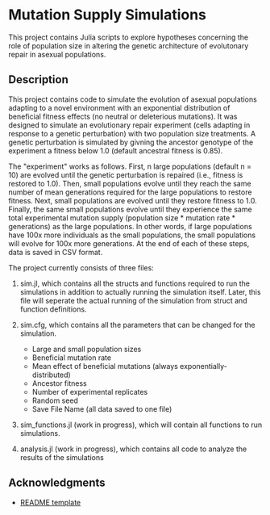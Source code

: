 # Mutation Supply Simulations

This project contains Julia scripts to explore hypotheses concerning the role of population size in altering
the genetic architecture of evolutonary repair in asexual populations.

## Description

This project contains code to simulate the evolution of asexual populations adapting to a 
novel environment with an exponential distribution of beneficial fitness effects (no neutral or deleterious mutations). 
It was designed to simulate an evolutionary repair experiment (cells adapting in response to a genetic perturbation) 
with two population size treatments. A genetic perturbation is simulated by givning the ancestor 
genotype of the experiment a fitness below 1.0 (default ancestral fitness is 0.85). 

The "experiment" works as follows. First, n large populations (default n = 10)
are evolved until the genetic perturbation is repaired (i.e., fitness is restored to 1.0). Then, small
populations evolve until they reach the same number of mean generations required for the large populations
to restore fitness. Next, small populations are evolved until they restore fitness to 1.0. Finally, the same
small populations evolve until they experience the same total experimental mutation supply 
(population size * mutation rate * generations) as the large populations. In other words, if large populations
have 100x more individuals as the small populations, the small populations will evolve for 100x more generations.
At the end of each of these steps, data is saved in CSV format.

The project currently consists of three files:

1. sim.jl, which contains all the structs and functions required to run the simulations in addition to 
actually running the simulation itself. Later, this file will seperate the actual running of the simulation 
from struct and function definitions.

2. sim.cfg, which contains all the parameters that can be changed for the simulation.
    - Large and small population sizes
    - Beneficial mutation rate
    - Mean effect of beneficial mutations (always exponentially-distributed)
    - Ancestor fitness 
    - Number of experimental replicates
    - Random seed
    - Save File Name (all data saved to one file)

3. sim_functions.jl (work in progress), which will contain all functions to run simulations.

4. analysis.jl (work in progress), which contains all code to analyze the results of the simulations

## Acknowledgments

* [README template](https://gist.github.com/DomPizzie/7a5ff55ffa9081f2de27c315f5018afc)
